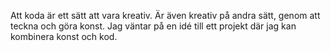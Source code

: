 Att koda är ett sätt att vara kreativ. Är även kreativ på andra sätt, genom att teckna och göra konst. Jag väntar på en idé till ett projekt där jag kan kombinera konst och kod.